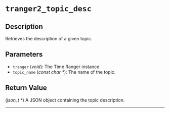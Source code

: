 # `tranger2_topic_desc`

## Description
Retrieves the description of a given topic.

## Parameters
- `tranger` (*void*): The Time Ranger instance.
- `topic_name` (*const char \**): The name of the topic.

## Return Value
(*json_t \**) A JSON object containing the topic description.

---
